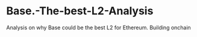 # Base.-The-best-L2-Analysis
Analysis on why Base could be the best L2 for Ethereum. Building onchain
